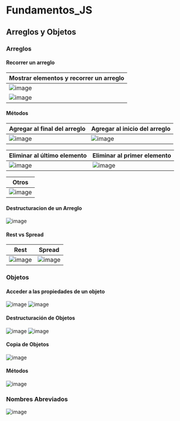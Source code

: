 # Fundamentos_JS
## Arreglos y Objetos
### Arreglos
#### Recorrer un arreglo
|Mostrar elementos y recorrer un arreglo|
|-|
|![image](https://github.com/brittanypallasco2003/Fundamentos_JS/assets/117743650/cde6a146-3620-41bd-982c-e8e91938ae50)|
![image](https://github.com/brittanypallasco2003/Fundamentos_JS/assets/117743650/37682521-d4a9-4855-8cb3-ab78b9763574)|

#### Métodos
|Agregar al final del arreglo|Agregar al inicio del arreglo|
|-|-|
|![image](https://github.com/brittanypallasco2003/Fundamentos_JS/assets/117743650/d0ac6d4b-42e2-4020-8b8e-7b96df0618bb)|![image](https://github.com/brittanypallasco2003/Fundamentos_JS/assets/117743650/5815f6ab-5f3b-4f7a-9eb7-d6c8a70c508c)|

|Eliminar al último elemento|Eliminar al primer elemento|
|-|-|
|![image](https://github.com/brittanypallasco2003/Fundamentos_JS/assets/117743650/f8e81b60-7608-4a33-afd5-bac0deda3fbc)|![image](https://github.com/brittanypallasco2003/Fundamentos_JS/assets/117743650/57453463-7639-4535-8b52-b8cb919686a8)

|Otros|
|-|
|![image](https://github.com/brittanypallasco2003/Fundamentos_JS/assets/117743650/be656134-31da-4c7b-b180-0b2ee1114a1e)|

#### Destructuracion de un Arreglo
![image](https://github.com/brittanypallasco2003/Fundamentos_JS/assets/117743650/41c7d155-28ca-4dc0-9c69-a7ac9f917198)

#### Rest vs Spread
|Rest|Spread|
|-|-|
|![image](https://github.com/brittanypallasco2003/Fundamentos_JS/assets/117743650/af818d0e-24fa-45e9-b60b-98e9e4e0532a)|![image](https://github.com/brittanypallasco2003/Fundamentos_JS/assets/117743650/ba4c6972-cf36-4af5-89f0-92c018c46456)|


### Objetos
#### Acceder a las propiedades de un objeto
![image](https://github.com/brittanypallasco2003/Fundamentos_JS/assets/117743650/42e78e40-022c-49fc-aa8e-61a92e85da56)
![image](https://github.com/brittanypallasco2003/Fundamentos_JS/assets/117743650/69b00cae-1f2f-47e2-afeb-34dd24a4dbd6)

#### Destructuración de Objetos
![image](https://github.com/brittanypallasco2003/Fundamentos_JS/assets/117743650/cdc862b1-c788-4828-84d1-87566993364b)
![image](https://github.com/brittanypallasco2003/Fundamentos_JS/assets/117743650/37a29af2-201b-47a3-b694-80783fb14c64)

#### Copia de Objetos
![image](https://github.com/brittanypallasco2003/Fundamentos_JS/assets/117743650/84b3f528-e762-4927-a02b-0626d03ae73d)

#### Métodos
![image](https://github.com/brittanypallasco2003/Fundamentos_JS/assets/117743650/beb2b246-a26d-4611-8ee9-b3210dd3baa0)

### Nombres Abreviados
![image](https://github.com/brittanypallasco2003/Fundamentos_JS/assets/117743650/c231dee5-1830-44c6-b2a3-eec2c9f38d96)








